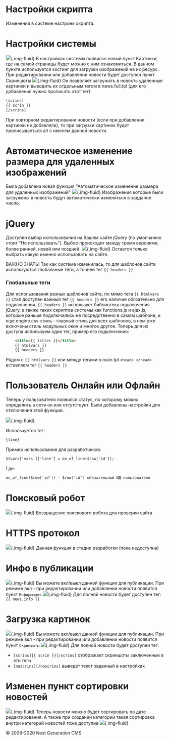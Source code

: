 Настройки скрипта
============================

Изменения в системе настроек скрипта.

# Настройки системы
![](images/history/setting_1.jpg){.img-fluid}
В настройках системы появился новый пункт Картинки, где на самой страницы будет можно с ним ознакомиться. В данном пункте используется хостинг для загрузки изображений на их ресурс. При редактировании или добавлении новости будет доступен пункт Скриншоты
![](images/history/setting_1.1.jpg){.img-fluid}
Он позволяет загружать в новость удаленные картинки и выводить их отдельным тегом в news.full.tpl (для его добавления нужно прописать этот тег)
```html
[scrins]
{{ scrin }}
[/scrins]
```
При повторном редактировании новости (если при добавлении картинки не добавляли), то при загрузки картинок будет прописываеться alt с именем данной новости.

# Автоматическое изменение размера для удаленных изображений
Была добавлена новая функция "Автоматическое изменение размера для удаленных изображений"
![](images/history/setting_1.2.jpg){.img-fluid}
Изображения которые были загружены в новость будут автоматически изменяться в задданое число.

# jQuery
Доступен выбор использования на Вашем сайте jQuery (по умолчанию стоит "Не использовать"). Выбор происходит между тремя версиями, более ранней, новей или поздней.
![](images/history/setting_1.3.jpg){.img-fluid}
Остается только выбрать какую именно использовать на сайте.

ВАЖНО ЗНАТЬ!
Так как система изменилась, то для шаблонов сайта используются глобальные теги, а точней тег ``` {{ headers }} ```

### Глобальные теги
Для использования разных шаблонов сайта, по мимо тега ``` {{ htmlvars }} ``` стал доступен важный тег ``` {{ headers }} ``` его наличие обязательно для подключения.
``` {{ headers }} ``` использует библиотеку подключения jQuery, а также таких скриптов системы как functions.js и ajax.js, которые раньше подключались не посредственно в самом шаблоне, и еще engine.css стиль - главный стиль для всех шаблонов, в нем уже включены стиль модульных окон и многое другое.
Теперь для их доступа используем один тег, пример его подключения:
```html
	<title>{{ titles }}</title>
	{{ htmlvars }}
	{{ headers }}
```
Рядом с ```{{ htmlvars }}``` или между тегами в main.tpl ``` <head> </head> ``` вставляем тег ``` {{ headers }} ```

# Пользователь Онлайн или Офлайн
Теперь у пользователя появился статус, по которому можно определить в сети он или отсутствует.
Были добавлены настройки для отключения этой функции.

![](images/history/setting_1.4.jpg){.img-fluid}

Используется тег:
```html
{line}
```
Пример использования для разработчиков:
```html
$tvars['vars']['line'] = on_of_line($row['id']);
```
Где:
```html
on_of_line($row['id']) - $row['id'] обязательный ИД пользователя
```

# Поисковый робот
![](images/history/setting_1.5.jpg){.img-fluid}
Возвращение поискового робота для проверки сайта

# HTTPS протокол
![](images/history/setting_1.6.jpg){.img-fluid}
Данная функция в стадии разработки (пока недоступна)

# Инфо в публикации
![](images/history/setting_1.7.jpg){.img-fluid}
Вы можете вкл/выкл данной функции для публикации. При режиме вкл - при редактировании или добавлении новости появится пункт ```Информация```
![](images/history/setting_1.7.1.jpg){.img-fluid}
Для полной новости будет доступен тег: ```{{ news.info }}```

# Загрузка картинок
![](images/history/setting_1.8.jpg){.img-fluid}
Вы можете вкл/выкл данной функции для публикации. При режиме вкл - при редактировании или добавлении новости появится пункт ```Скриншоты```
![](images/history/setting_1.8.1.jpg){.img-fluid}
Для полной новости будет доступен тег: 
- ```[scrins]{{ scrin }}[/scrins]``` отображает скриншоты заключенные в эти теги
- ```[noscrins][/noscrins]``` выведет текст заданный в настройках

# Изменен пункт сортировки новостей
![](images/history/setting_1.9.jpg){.img-fluid}
Теперь новости можно будет сортировать по дате редактирования.
А также при создании категории такая сортировка внутри категорий новостей тоже доступна
![](images/history/setting_1.9.1.jpg){.img-fluid}

© 2008-2020 Next Generation CMS
